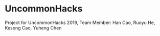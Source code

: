 # UncommonHacks
Project for UncommonHacks 2019, Team Member: Han Cao, Ruoyu He, Kesong Cao, Yuheng Chen 

